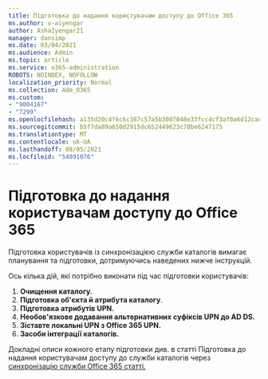 ```yaml
---
title: Підготовка до надання користувачам доступу до Office 365
ms.author: v-aiyengar
author: AshaIyengar21
manager: dansimp
ms.date: 03/04/2021
ms.audience: Admin
ms.topic: article
ms.service: o365-administration
ROBOTS: NOINDEX, NOFOLLOW
localization_priority: Normal
ms.collection: Adm_O365
ms.custom:
- "9004167"
- "7299"
ms.openlocfilehash: a135d20c4f6c6c387c57a5b3007048e33fcc4cf3af0a6d12cad91b62d53463c7
ms.sourcegitcommit: b5f7da89a650d2915dc652449623c78be6247175
ms.translationtype: MT
ms.contentlocale: uk-UA
ms.lasthandoff: 08/05/2021
ms.locfileid: "54091076"
---
```

# <a name="prepare-to-provision-users-through-directory-synchronization-to-office-365"></a>Підготовка до надання користувачам доступу до Office 365

Підготовка користувачів із синхронізацією служби каталогів вимагає планування та підготовки, дотримуючись наведених нижче інструкцій.

Ось кілька дій, які потрібно виконати під час підготовки користувачів:
1. **Очищення каталогу.**
1. **Підготовка об'єкта й атрибута каталогу**.
1. **Підготовка атрибутів UPN.**
1. **Необов'язкове додавання альтернативних суфіксів UPN до AD DS.**
1. **Зіставте локальні UPN з Office 365 UPN.**
1. **Засоби інтеграції каталогів.**

Докладні описи кожного етапу підготовки див. в статті Підготовка до надання користувачам доступу до служби каталогів через [синхронізацію служби Office 365 статті.](https://aka.ms/office365assistantprovisionuserstooffice365)